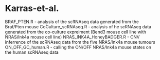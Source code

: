 # Karras-et-al.
BRAF_PTEN.R -  analysis of the scRNAseq data generated from the Braf/Pten mouse
CoCulture_scRNAseq.R -  analysis of he scRNAseg data generated from the co-culture expreiment (Bend3 mouse cell line with NRAS/Ink4a mouse cell line)
NRAS_INK4A_HoneyBADGER.R -  CNV inferrence of the scRNAseq data from the five NRAS/Ink4a mouse tumours
ON_OFF_GC_human.R - calling the ON/OFF NRAS/Ink4a mouse states on the human scRNAseq data
